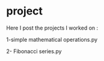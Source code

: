 # project
Here I post the projects I worked on : 
                 
1-simple mathematical operations.py

2- Fibonacci series.py
